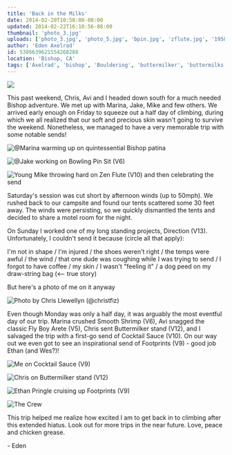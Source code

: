 ```yaml
---
title: 'Back in the Milks'
date: 2014-02-20T10:58:00-08:00
updated: 2014-02-22T16:10:56-08:00
thumbnail: 'photo_3.jpg'
uploads: ['photo_3.jpg', 'photo_5.jpg', 'bpin.jpg', 'zflute.jpg', '1958259_10202434359556727_82135171_n.jpg', 'photo_4.jpg', 'milk.jpg', 'photo_6.jpg', 'IMG_8643.jpg']
author: 'Eden Axelrad'
id: 5386639621554268288
location: 'Bishop, CA'
tags: ['Axelrad', 'bishop', 'Bouldering', 'buttermilker', 'buttermilks', 'California', 'Chris Llewellyn', 'Eden', 'ethan pringle', 'Five Ten', 'footprints', 'Itai']
---
```


![](uploads/photo_3.jpg)

This past weekend, Chris, Avi and I headed down south for a much needed Bishop adventure. We met up with Marina, Jake, Mike and few others. We arrived early enough on Friday to squeeze out a half day of climbing, during which we all realized that our soft and precious skin wasn't going to survive the weekend. Nonetheless, we managed to have a very memorable trip with some notable sends!

![[@Marina](http://instagram.com/marinasumie) warming up on quintessential Bishop patina](uploads/photo_5.jpg)

![[@Jake](http://instagram.com/yukanjahnsen) working on Bowling Pin Sit (V6)](uploads/bpin.jpg)

![Young Mike throwing hard on Zen Flute (V10) and then celebrating the send](uploads/zflute.jpg)

Saturday's session was cut short by afternoon winds (up to 50mph). We rushed back to our campsite and found our tents scattered some 30 feet away. The winds were persisting, so we quickly dismantled the tents and decided to share a motel room for the night.

On Sunday I worked one of my long standing projects, Direction (V13). Unfortunately, I couldn't send it because (circle all that apply):

I'm not in shape / I'm injured / the shoes weren't right / the temps were awful / the wind / that one dude was coughing while I was trying to send / I forgot to have coffee / my skin / I wasn't "feeling it" / a dog peed on my draw-string bag (<\-- true story)

But here's a photo of me on it anyway

![Photo by Chris Llewellyn ([@christfiz](http://instagram.com/christifiz))](uploads/1958259_10202434359556727_82135171_n.jpg)

Even though Monday was only a half day, it was arguably the most eventful day of our trip. Marina crushed Smooth Shrimp (V6), Avi snagged the classic Fly Boy Arete (V5), Chris sent Buttermilker stand (V12), and I salvaged the trip with a first-go send of Cocktail Sauce (V10). On our way out we even got to see an inspirational send of Footprints (V9) - good job Ethan (and Wes?)!

![Me on Cocktail Sauce (V9)](uploads/photo_4.jpg)

![Chris on Buttermilker stand (V12)](uploads/milk.jpg)

![Ethan Pringle cruising up Footprints (V9)](uploads/photo_6.jpg)

![The Crew](uploads/IMG_8643.jpg)

This trip helped me realize how excited I am to get back in to climbing after this extended hiatus. Look out for more trips in the near future. Love, peace and chicken grease.

\- Eden
